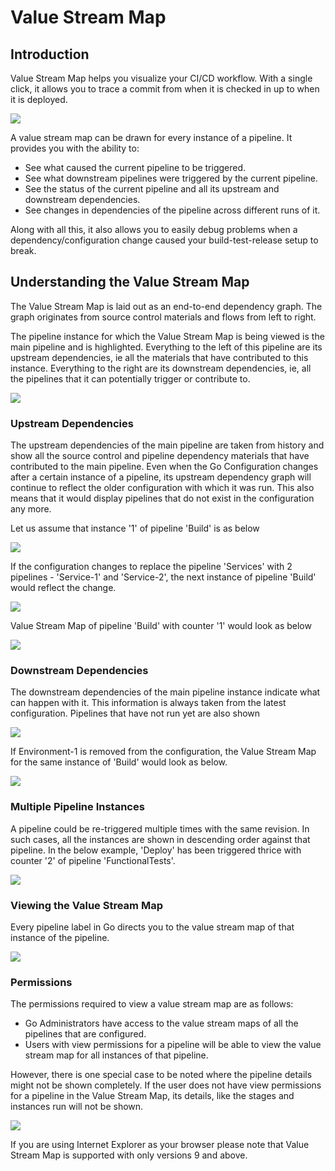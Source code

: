 # Value Stream Map

## Introduction

Value Stream Map helps you visualize your CI/CD workflow. With a single click, it allows you to trace a commit from when it is checked in up to when it is deployed.

![](../resources/images/whole_map.png)

A value stream map can be drawn for every instance of a pipeline. It provides you with the ability to:

-   See what caused the current pipeline to be triggered.
-   See what downstream pipelines were triggered by the current pipeline.
-   See the status of the current pipeline and all its upstream and downstream dependencies.
-   See changes in dependencies of the pipeline across different runs of it.

Along with all this, it also allows you to easily debug problems when a dependency/configuration change caused your build-test-release setup to break.

## Understanding the Value Stream Map

The Value Stream Map is laid out as an end-to-end dependency graph. The graph originates from source control materials and flows from left to right.

The pipeline instance for which the Value Stream Map is being viewed is the main pipeline and is highlighted. Everything to the left of this pipeline are its upstream dependencies, ie all the materials that have contributed to this instance. Everything to the right are its downstream dependencies, ie, all the pipelines that it can potentially trigger or contribute to.

![](../resources/images/upstream_and_downstream.png)

### Upstream Dependencies

The upstream dependencies of the main pipeline are taken from history and show all the source control and pipeline dependency materials that have contributed to the main pipeline. Even when the Go Configuration changes after a certain instance of a pipeline, its upstream dependency graph will continue to reflect the older configuration with which it was run. This also means that it would display pipelines that do not exist in the configuration any more.

Let us assume that instance '1' of pipeline 'Build' is as below

![](../resources/images/upstream.png)

If the configuration changes to replace the pipeline 'Services' with 2 pipelines - 'Service-1' and 'Service-2', the next instance of pipeline 'Build' would reflect the change.

![](../resources/images/upstream_config_changed.png)

Value Stream Map of pipeline 'Build' with counter '1' would look as below

![](../resources/images/upstream_pipeline_deleted.png)

### Downstream Dependencies

The downstream dependencies of the main pipeline instance indicate what can happen with it. This information is always taken from the latest configuration. Pipelines that have not run yet are also shown

![](../resources/images/downstream_unrun_instance.png)

If Environment-1 is removed from the configuration, the Value Stream Map for the same instance of 'Build' would look as below.

![](../resources/images/downstream_pipeline_deleted.png)

### Multiple Pipeline Instances

A pipeline could be re-triggered multiple times with the same revision. In such cases, all the instances are shown in descending order against that pipeline. In the below example, 'Deploy' has been triggered thrice with counter '2' of pipeline 'FunctionalTests'.

![](../resources/images/multiple_instances.png)

### Viewing the Value Stream Map

Every pipeline label in Go directs you to the value stream map of that instance of the pipeline.

![](../resources/images/navigation.png)

### Permissions

The permissions required to view a value stream map are as follows:

-   Go Administrators have access to the value stream maps of all the pipelines that are configured.
-   Users with view permissions for a pipeline will be able to view the value stream map for all instances of that pipeline.

However, there is one special case to be noted where the pipeline details might not be shown completely. If the user does not have view permissions for a pipeline in the Value Stream Map, its details, like the stages and instances run will not be shown.

![](../resources/images/no_view_permissions.png)

If you are using Internet Explorer as your browser please note that Value Stream Map is supported with only versions 9 and above.